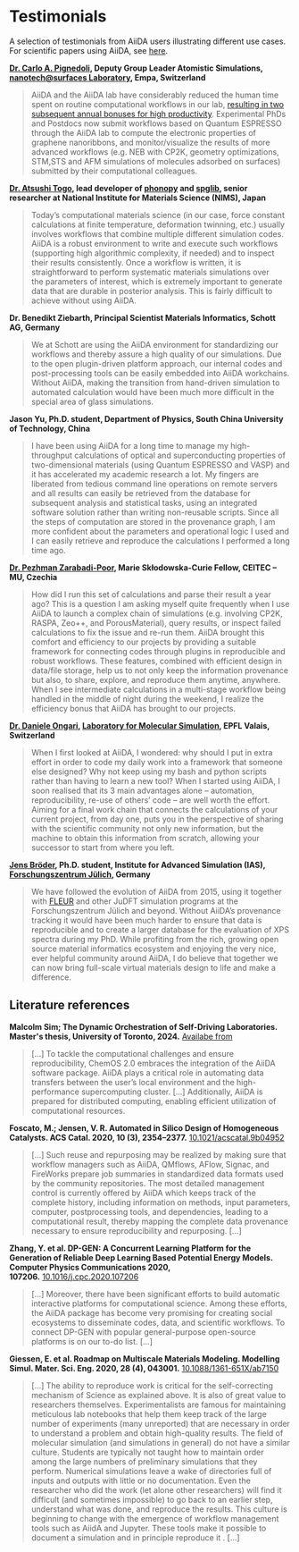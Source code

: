 # Testimonials

A selection of testimonials from AiiDA users illustrating different use cases.
For scientific papers using AiiDA, see [here](./science.md).

**[Dr. Carlo A. Pignedoli](https://www.empa.ch/web/s205/carlo-pignedoli), Deputy Group Leader Atomistic Simulations, [nanotech@surfaces Laboratory](http://surfaces.ch/), Empa, Switzerland**

> AiiDA and the AiiDA lab have considerably reduced the human time spent on routine computational workflows in our lab, [resulting in two subsequent annual bonuses for high productivity](https://nccr-marvel.ch/highlights/2020-04AiiDAtestimonial). Experimental PhDs and Postdocs now submit workflows based on Quantum ESPRESSO through the AiiDA lab to compute the electronic properties of graphene nanoribbons, and monitor/visualize the results of more advanced workflows (e.g. NEB with CP2K, geometry optimizations, STM,STS and AFM simulations of molecules adsorbed on surfaces) submitted by their computational colleagues.

**[Dr. Atsushi Togo](https://atztogo.github.io/), lead developer of [phonopy](https://phonopy.github.io/phonopy/) and [spglib](https://spglib.github.io/spglib/), senior
researcher at National Institute for Materials Science (NIMS), Japan**

> Today’s computational materials science (in our case, force constant calculations at finite temperature, deformation twinning, etc.) usually involves workflows that combine multiple different simulation codes. AiiDA is a robust environment to write and execute such workflows (supporting high algorithmic complexity, if needed) and to inspect their results consistently. Once a workflow is written, it is straightforward to perform systematic materials simulations over the parameters of interest, which is extremely important to generate data that are durable in posterior analysis. This is fairly difficult to achieve without using AiiDA.

**Dr. Benedikt Ziebarth, Principal Scientist Materials Informatics, Schott AG, Germany**

> We at Schott are using the AiiDA environment for standardizing our workflows and thereby assure a high quality of our simulations. Due to the open plugin-driven platform approach, our internal codes and post-processing tools can be easily embedded into AiiDA workchains. Without AiiDA, making the transition from hand-driven simulation to automated calculation would have been much more difficult in the special area of glass simulations.

**Jason Yu, Ph.D. student, Department of Physics, South China University of Technology, China**

> I have been using AiiDA for a long time to manage my high-throughput calculations of optical and superconducting properties of two-dimensional materials (using Quantum ESPRESSO and VASP) and it has accelerated my academic research a lot. My fingers are liberated from tedious command line operations on remote servers and all results can easily be retrieved from the database for subsequent analysis and statistical tasks, using an integrated software solution rather than writing non-reusable scripts. Since all the steps of computation are stored in the provenance graph, I am more confident about the parameters and operational logic I used and I can easily retrieve and reproduce the calculations I performed a long time ago.

**[Dr. Pezhman Zarabadi-Poor](https://github.com/ezpzbz), Marie Skłodowska-Curie Fellow, CEITEC – MU, Czechia**

> How did I run this set of calculations and parse their result a year ago? This is a question I am asking myself quite frequently when I use AiiDA to launch a complex chain of simulations (e.g. involving CP2K, RASPA, Zeo++, and PorousMaterial), query results, or inspect failed calculations to fix the issue and re-run them. AiiDA brought this comfort and efficiency to our projects by providing a suitable framework for connecting codes through plugins in reproducible and robust workflows. These features, combined with efficient design in data/file storage, help us to not only keep the information provenance but also, to share, explore, and reproduce them anytime, anywhere. When I see intermediate calculations in a multi-stage workflow being handled in the middle of night during the weekend, I realize the efficiency bonus that AiiDA has brought to our projects.

**[Dr. Daniele Ongari](https://github.com/danieleongari), [Laboratory for Molecular Simulation](http://lsmo.epfl.ch/), EPFL Valais, Switzerland**

> When I first looked at AiiDA, I wondered: why should I put in extra effort in order to code my daily work into a framework that someone else designed? Why not keep using my bash and python scripts rather than having to learn a new tool? When I started using AiiDA, I soon realised that its 3 main advantages alone – automation, reproducibility, re-use of others’ code – are well worth the effort. Aiming for a final work chain that connects the calculations of your current project, from day one, puts you in the perspective of sharing with the scientific community not only new information, but the machine to obtain this information from scratch, allowing your successor to start from where you left.

**[Jens Bröder](https://github.com/broeder-j), Ph.D. student, Institute for Advanced Simulation (IAS), [Forschungszentrum Jülich](https://www.fz-juelich.de/), Germany**

> We have followed the evolution of AiiDA from 2015, using it together with [FLEUR](https://www.flapw.de/) and other JuDFT simulation programs at the Forschungszentrum Jülich and beyond. Without AiiDA’s provenance tracking it would have been much harder to ensure that data is reproducible and to create a larger database for the evaluation of XPS spectra during my PhD. While profiting from the rich, growing open source material informatics ecosystem and enjoying the very nice, ever helpful community around AiiDA, I do believe that together we can now bring full-scale virtual materials design to life and make a difference.

Literature references
---------------------

**Malcolm Sim; The Dynamic Orchestration of Self-Driving Laboratories. Master's thesis, University of Toronto, 2024.** [Availabe from](https://tspace.library.utoronto.ca/bitstream/1807/138140/2/Sim_Malcolm_202403_MSc_thesis.pdf)
> \[…\] To tackle the computational challenges and ensure reproducibility, ChemOS 2.0 embraces the integration of the AiiDA software package. AiiDA plays a critical role in automating data transfers between the user’s local environment and the high-performance supercomputing cluster. […\] Additionally, AiiDA is prepared for distributed computing, enabling efficient utilization of computational resources.

**Foscato, M.; Jensen, V. R. Automated in Silico Design of Homogeneous Catalysts. ACS Catal. 2020, 10 (3), 2354–2377.** [10.1021/acscatal.9b04952](https://doi.org/10.1021/acscatal.9b04952)

> \[…\] Such reuse and repurposing may be realized by making sure that workflow managers such as AiiDA, QMflows, AFlow, Signac, and FireWorks prepare job summaries in standardized data formats used by the community repositories. The most detailed management control is currently offered by AiiDA which keeps track of the complete history, including information on methods, input parameters, computer, postprocessing tools, and dependencies, leading to a computational result, thereby mapping the complete data provenance necessary to ensure reproducibility and repurposing. \[…\]

**Zhang, Y. et al. DP-GEN: A Concurrent Learning Platform for the Generation of Reliable Deep Learning Based Potential Energy Models. Computer Physics Communications 2020, 107206.** [10.1016/j.cpc.2020.107206](https://doi.org/10.1016/j.cpc.2020.107206)

> \[…\] Moreover, there have been significant efforts to build automatic interactive platforms for computational science. Among these efforts, the AiiDA package has become very promising for creating social ecosystems to disseminate codes, data, and scientific workflows. To connect DP-GEN with popular general-purpose open-source platforms is on our to-do list. \[…\]

**Giessen, E. et al. Roadmap on Multiscale Materials Modeling. Modelling Simul. Mater. Sci. Eng. 2020, 28 (4), 043001.** [10.1088/1361-651X/ab7150](https://doi.org/10.1088/1361-651X/ab7150)

> \[…\] The ability to reproduce work is critical for the self-correcting mechanism of Science as explained above. It is also of great value to researchers themselves. Experimentalists are famous for maintaining meticulous lab notebooks that help them keep track of the large number of experiments (many unreported) that are necessary in order to understand a problem and obtain high-quality results. The field of molecular simulation (and simulations in general) do not have a similar culture. Students are typically not taught how to maintain order among the large numbers of preliminary simulations that they perform. Numerical simulations leave a wake of directories full of inputs and outputs with little or no documentation. Even the researcher who did the work (let alone other researchers) will find it difficult (and sometimes impossible) to go back to an earlier step, understand what was done, and reproduce the results. This culture is beginning to change with the emergence of workflow management tools such as AiidA and Jupyter. These tools make it possible to document a simulation and in principle reproduce it . \[…\]
